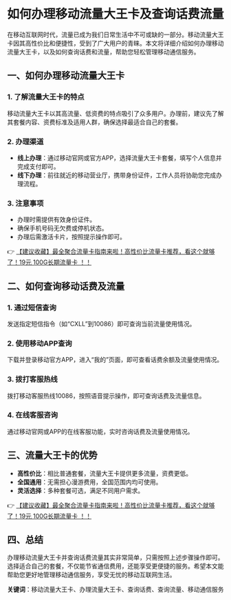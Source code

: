 # 如何办理移动流量大王卡及查询话费流量

在移动互联网时代，流量已成为我们日常生活中不可或缺的一部分。移动流量大王卡因其高性价比和便捷性，受到了广大用户的青睐。本文将详细介绍如何办理移动流量大王卡，以及如何查询话费和流量，帮助您轻松管理移动通信服务。

## 一、如何办理移动流量大王卡

### 1. 了解流量大王卡的特点
移动流量大王卡以其高流量、低资费的特点吸引了众多用户。办理前，建议先了解其套餐内容、资费标准及适用人群，确保选择最适合自己的套餐。

### 2. 办理渠道
- **线上办理**：通过移动官网或官方APP，选择流量大王卡套餐，填写个人信息并完成支付即可。
- **线下办理**：前往就近的移动营业厅，携带身份证件，工作人员将协助您完成办理流程。

### 3. 注意事项
- 办理时需提供有效身份证件。
- 确保手机号码无欠费或停机状态。
- 办理后需激活卡片，按照提示操作即可。

👉 [【建议收藏】最全聚合流量卡指南来啦！高性价比流量卡推荐，看这个就够了！19元 100G长期流量卡 ！！](https://bit.ly/Liuliangka)

## 二、如何查询移动话费及流量

### 1. 通过短信查询
发送指定短信指令（如“CXLL”到10086）即可查询当前流量使用情况。

### 2. 使用移动APP查询
下载并登录移动官方APP，进入“我的”页面，即可查看话费余额及流量使用情况。

### 3. 拨打客服热线
拨打移动客服热线10086，按照语音提示操作，即可查询话费及流量信息。

### 4. 在线客服咨询
通过移动官网或APP的在线客服功能，实时咨询话费及流量使用情况。

## 三、流量大王卡的优势

- **高性价比**：相比普通套餐，流量大王卡提供更多流量，资费更低。
- **全国通用**：无需担心漫游费用，全国范围内均可使用。
- **灵活选择**：多种套餐可选，满足不同用户需求。

👉 [【建议收藏】最全聚合流量卡指南来啦！高性价比流量卡推荐，看这个就够了！19元 100G长期流量卡 ！！](https://bit.ly/Liuliangka)

## 四、总结

办理移动流量大王卡并查询话费流量其实非常简单，只需按照上述步骤操作即可。选择适合自己的套餐，不仅能节省通信费用，还能享受更便捷的服务。希望本文能帮助您更好地管理移动通信服务，享受无忧的移动互联网生活。

**关键词**：移动流量大王卡、办理流量大王卡、查询话费、查询流量、移动通信服务